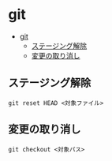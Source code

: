 # git

- [git](#git)
  - [ステージング解除](#ステージング解除)
  - [変更の取り消し](#変更の取り消し)

## ステージング解除

```
git reset HEAD <対象ファイル>
```

## 変更の取り消し

```
git checkout <対象パス>
``` 